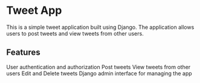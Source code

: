# Tweet App #
This is a simple tweet application built using Django. The application allows users to post tweets and view tweets from other users.

## Features ##
User authentication and authorization
Post tweets
View tweets from other users
Edit and Delete tweets
Django admin interface for managing the app
